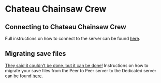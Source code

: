 # Chateau Chainsaw Crew

## Connecting to Chateau Chainsaw Crew
Full instructions on how to connect to the server can be found [here](/ccc/how_to_connect.md).

## Migrating save files
[They said it couldn't be done, but it can be done!](https://youtube.com/clip/UgkxwUZjuAJ9QzAF9426aNOvPPhet6BP2vKA) Instructions on how to migrate your save files from the Peer to Peer server to the Dedicated server can be found [here](/ccc/migrating_save_files.md).